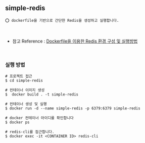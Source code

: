 ## simple-redis

    ⭕️ dockerfile을 기반으로 간단한 Redis을 생성하고 실행합니다.

<br/>

- 참고 Reference : [Dockerfile을 이용한 Redis 환경 구성 및 실행방법](https://adjh54.tistory.com/449)

<br/>

### 실행 방법

```shell
# 프로젝트 접근
$ cd simple-redis

# 컨테이너 이미지 생성
$  docker build . -t simple-redis

# 컨테이너 생성 및 실행
$ docker run -d --name simple-redis -p 6379:6379 simple-redis

# docker 컨테이너 아이디를 확인합니다
$ docker ps

# redis-cli를 접근합니다.
$ docker exec -it <CONTAINER ID> redis-cli
```

<br/>
<br/>

